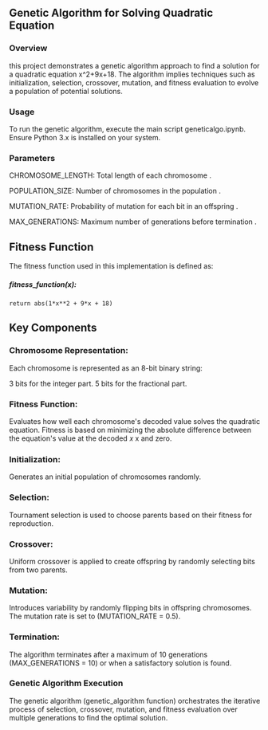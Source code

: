 ## Genetic Algorithm for Solving Quadratic Equation
### Overview
this project demonstrates a genetic algorithm approach to find a solution for a quadratic equation x^2+9x+18. The algorithm implies techniques such as initialization, selection, crossover, mutation, and fitness evaluation to evolve a population of potential solutions.

### Usage
To run the genetic algorithm, execute the main script geneticalgo.ipynb. Ensure Python 3.x is installed on your system.

### Parameters
  CHROMOSOME_LENGTH: Total length of each chromosome .
  
  POPULATION_SIZE: Number of chromosomes in the population .

  MUTATION_RATE: Probability of mutation for each bit in an offspring .
  
  MAX_GENERATIONS: Maximum number of generations before termination .

## Fitness Function
The fitness function used in this implementation is defined as:

##### fitness_function(x):
    return abs(1*x**2 + 9*x + 18)
## Key Components
### Chromosome Representation:
Each chromosome is represented as an 8-bit binary string:

3 bits for the integer part.
5 bits for the fractional part.
### Fitness Function: 
Evaluates how well each chromosome's decoded value solves the quadratic equation. Fitness is based on minimizing the absolute difference between the equation's value at the decoded 
𝑥
x and zero.

### Initialization: 
Generates an initial population of chromosomes randomly.

### Selection:
Tournament selection is used to choose parents based on their fitness for reproduction.

### Crossover: 
Uniform crossover is applied to create offspring by randomly selecting bits from two parents.

### Mutation: 
Introduces variability by randomly flipping bits in offspring chromosomes. The mutation rate is set to  (MUTATION_RATE = 0.5).

### Termination: 
The algorithm terminates after a maximum of 10 generations (MAX_GENERATIONS = 10) or when a satisfactory solution is found.

### Genetic Algorithm Execution
The genetic algorithm (genetic_algorithm function) orchestrates the iterative process of selection, crossover, mutation, and fitness evaluation over multiple generations to find the optimal solution.
